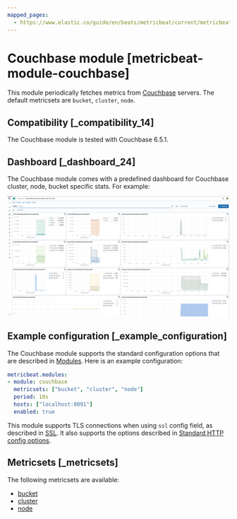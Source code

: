```yaml
---
mapped_pages:
  - https://www.elastic.co/guide/en/beats/metricbeat/current/metricbeat-module-couchbase.html
---
```


<!-- This file is generated! See scripts/docs_collector.py -->

# Couchbase module [metricbeat-module-couchbase]

This module periodically fetches metrics from [Couchbase](https://www.couchbase.com/) servers. The default metricsets are `bucket`, `cluster`, `node`.


## Compatibility [_compatibility_14]

The Couchbase module is tested with Couchbase 6.5.1.


## Dashboard [_dashboard_24]

The Couchbase module comes with a predefined dashboard for Couchbase cluster, node, bucket specific stats. For example:

![metricbeat couchbase overview](images/metricbeat-couchbase-overview.png)


## Example configuration [_example_configuration]

The Couchbase module supports the standard configuration options that are described in [Modules](/reference/metricbeat/configuration-metricbeat.md). Here is an example configuration:

```yaml
metricbeat.modules:
- module: couchbase
  metricsets: ["bucket", "cluster", "node"]
  period: 10s
  hosts: ["localhost:8091"]
  enabled: true
```

This module supports TLS connections when using `ssl` config field, as described in [SSL](/reference/metricbeat/configuration-ssl.md). It also supports the options described in [Standard HTTP config options](/reference/metricbeat/configuration-metricbeat.md#module-http-config-options).


## Metricsets [_metricsets]

The following metricsets are available:

* [bucket](/reference/metricbeat/metricbeat-metricset-couchbase-bucket.md)
* [cluster](/reference/metricbeat/metricbeat-metricset-couchbase-cluster.md)
* [node](/reference/metricbeat/metricbeat-metricset-couchbase-node.md)
